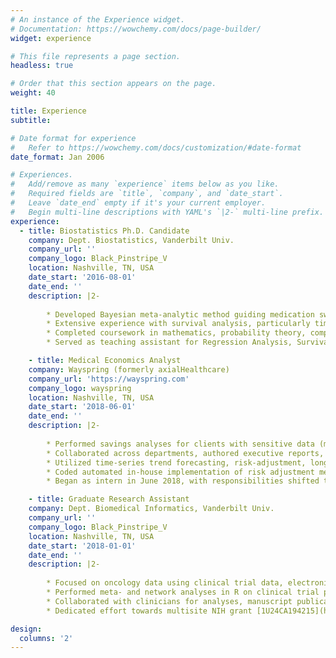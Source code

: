 ```yaml
---
# An instance of the Experience widget.
# Documentation: https://wowchemy.com/docs/page-builder/
widget: experience

# This file represents a page section.
headless: true

# Order that this section appears on the page.
weight: 40

title: Experience
subtitle:

# Date format for experience
#   Refer to https://wowchemy.com/docs/customization/#date-format
date_format: Jan 2006

# Experiences.
#   Add/remove as many `experience` items below as you like.
#   Required fields are `title`, `company`, and `date_start`.
#   Leave `date_end` empty if it's your current employer.
#   Begin multi-line descriptions with YAML's `|2-` multi-line prefix.
experience:
  - title: Biostatistics Ph.D. Candidate
    company: Dept. Biostatistics, Vanderbilt Univ.
    company_url: ''
    company_logo: Black_Pinstripe_V
    location: Nashville, TN, USA
    date_start: '2016-08-01'
    date_end: ''
    description: |2-
        
        * Developed Bayesian meta-analytic method guiding medication switching, focused on chemotherapy 
        * Extensive experience with survival analysis, particularly time-dependent coefficient effects
        * Completed coursework in mathematics, probability theory, computing (R and Python), and statistical modeling 
        * Served as teaching assistant for Regression Analysis, Survival Analysis, and Advanced Probability courses

    - title: Medical Economics Analyst
    company: Wayspring (formerly axialHealthcare)
    company_url: 'https://wayspring.com'
    company_logo: wayspring
    location: Nashville, TN, USA
    date_start: '2018-06-01'
    date_end: ''
    description: |2-
        
        * Performed savings analyses for clients with sensitive data (medical claims and member demographics) 
        * Collaborated across departments, authored executive reports, and presented in client-facing meetings
        * Utilized time-series trend forecasting, risk-adjustment, longitudinal analysis, and propensity-score designs in reporting 
        * Coded automated in-house implementation of risk adjustment methodology in R and SQL 
        * Began as intern in June 2018, with responsibilities shifted to part-time analyst level in May 2020

    - title: Graduate Research Assistant
    company: Dept. Biomedical Informatics, Vanderbilt Univ.
    company_url: ''
    company_logo: Black_Pinstripe_V
    location: Nashville, TN, USA
    date_start: '2018-01-01'
    date_end: ''
    description: |2-
        
        * Focused on oncology data using clinical trial data, electronic health records, and genetic data 
        * Performed meta- and network analyses in R on clinical trial publishing and co-authorship trends over  time
        * Collaborated with clinicians for analyses, manuscript publication, and conference presentations 
        * Dedicated effort towards multisite NIH grant [1U24CA194215](https://reporter.nih.gov/search/jDJX-K4Ydk-fO0ITgF1l1g/project-details/9094161)

design:
  columns: '2'
---
```

